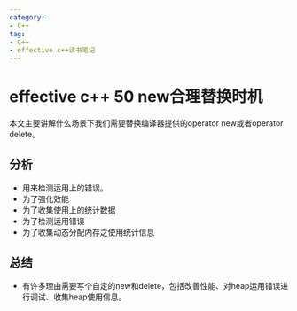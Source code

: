 ```yaml
---
category: 
- C++
tag:
- C++
- effective c++读书笔记
---
```


# effective c++ 50 new合理替换时机

本文主要讲解什么场景下我们需要替换编译器提供的operator new或者operator delete。

## 分析

- 用来检测运用上的错误。
- 为了强化效能
- 为了收集使用上的统计数据
- 为了检测运用错误
- 为了收集动态分配内存之使用统计信息


## 总结

- 有许多理由需要写个自定的new和delete，包括改善性能、对heap运用错误进行调试、收集heap使用信息。


